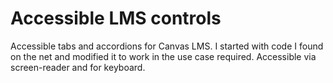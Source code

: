 # Accessible LMS controls

Accessible tabs and accordions for Canvas LMS.
I started with code I found on the net and modified it to work in the use case required.
Accessible via screen-reader and for keyboard.
